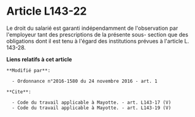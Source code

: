 # Article L143-22

Le droit du salarié est garanti indépendamment de l'observation par l'employeur tant des prescriptions de la présente sous-
section que des obligations dont il est tenu à l'égard des institutions prévues à l'article L. 143-28.

**Liens relatifs à cet article**

	**Modifié par**:

	  - Ordonnance n°2016-1580 du 24 novembre 2016 - art. 1

	**Cite**:

	  - Code du travail applicable à Mayotte. - art. L143-17 (V)
	  - Code du travail applicable à Mayotte. - art. L143-19 (V)
